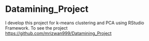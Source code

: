 # Datamining_Project
I develop this project for k-means clustering and PCA using RStudio Framework. To see the project https://github.com/mrizwan999/Datamining_Project
